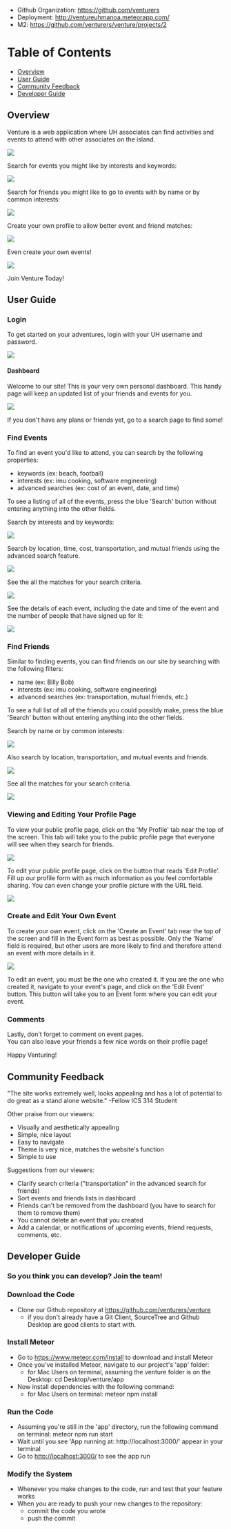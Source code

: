 * Github Organization: <https://github.com/venturers>
* Deployment: <http://ventureuhmanoa.meteorapp.com/>
* M2: <https://github.com/venturers/venture/projects/2>

# Table of Contents

* [Overview](#overview)
* [User Guide](#user-guide)
* [Community Feedback](#community-feedback)
* [Developer Guide](#developer-guide)

## Overview

Venture is a web application where UH associates can find activities and events to attend with other associates on the island.

![](images/venture-final-landing.png)

Search for events you might like by interests and keywords:

![](images/venture-final-event-search.png)

Search for friends you might like to go to events with by name or by common interests:

![](images/venture-final-friend-search.png)

Create your own profile to allow better event and friend matches:

![](images/venture-final-profile-edit.png)

Even create your own events!

![](images/venture-final-create-event.png)

Join Venture Today!

## User Guide

### Login

To get started on your adventures, login with your UH username and password.

![](images/venture-final-landing.png)

#### Dashboard

Welcome to our site!
This is your very own personal dashboard.
This handy page will keep an updated list of your friends and events for you.

![](images/venture-final-dashboard.png)

If you don't have any plans or friends yet, go to a search page to find some!

### Find Events

To find an event you'd like to attend, you can search by the following properties:
 - keywords (ex: beach, football)
 - interests (ex: imu cooking, software engineering)
 - advanced searches (ex: cost of an event, date, and time)

To see a listing of all of the events, press the blue 'Search' button without entering anything into the other fields.

Search by interests and by keywords:

![](images/venture-final-event-search.png)

Search by location, time, cost, transportation, and mutual friends using the advanced search feature.

![](images/venture-final-events-advanced-search.png)

See the all the matches for your search criteria.

![](images/venture-final-event-results.png)

See the details of each event, including the date and time of the event and the number of people that have signed up for it:

![](images/venture-final-event-page.png)

### Find Friends

Similar to finding events, you can find friends on our site by searching with the following filters:
 - name (ex: Billy Bob)
 - interests (ex: imu cooking, software engineering)
 - advanced searches (ex: transportation, mutual friends, etc.)

 To see a full list of all of the friends you could possibly make, press the blue 'Search' button without entering anything into the other fields.

Search by name or by common interests:

![](images/venture-final-friend-search.png)

Also search by location, transportation, and mutual events and friends.

![](images/venture-final-friend-advanced-search.png)

See all the matches for your search criteria.

![](images/venture-final-friend-results.png)

### Viewing and Editing Your Profile Page

To view your public profile page, click on the 'My Profile' tab near the top of the screen.  This tab will take you to the public profile page that everyone will see when they search for friends.  

![](images/venture-final-profile-page.png)

To edit your public profile page, click on the button that reads 'Edit Profile'.  Fill up our profile form with as much information as you feel comfortable sharing.  You can even change your profile picture with the URL field.

![](images/venture-final-profile-edit.png)


### Create and Edit Your Own Event

To create your own event, click on the 'Create an Event' tab near the top of the screen and fill in the Event form as best as possible.  Only the 'Name' field is required, but other users are more likely to find and therefore attend an event with more details in it.

![](images/venture-final-create-event.png)

To edit an event, you must be the one who created it.  If you are the one who created it, navigate to your event's page, and click on the 'Edit Event' button.  This button will take you to an Event form where you can edit your event.

### Comments

Lastly, don't forget to comment on event pages.  
You can also leave your friends a few nice words on their profile page!

Happy Venturing!

## Community Feedback

"The site works extremely well, looks appealing and has a lot of potential to do great as a stand alone website." -Fellow ICS 314 Student

Other praise from our viewers:
- Visually and aesthetically appealing
- Simple, nice layout
- Easy to navigate
- Theme is very nice, matches the website's function
- Simple to use

Suggestions from our viewers:
- Clarify search criteria ("transportation" in the advanced search for friends)
- Sort events and friends lists in dashboard
- Friends can't be removed from the dashboard (you have to search for them to remove them)
- You cannot delete an event that you created
- Add a calendar, or notifications of upcoming events, friend requests, comments, etc.

## Developer Guide

### So you think you can develop? Join the team!

### Download the Code

* Clone our Github repository at <https://github.com/venturers/venture>
  - if you don't already have a Git Client, SourceTree and Github Desktop are good clients to start with.

### Install Meteor

* Go to <https://www.meteor.com/install> to download and install Meteor
* Once you've installed Meteor, navigate to our project's 'app' folder:
  - for Mac Users on terminal, assuming the venture folder is on the Desktop: cd Desktop/venture/app
* Now install dependencies with the following command:
  - for Mac Users on terminal: meteor npm install

### Run the Code
* Assuming you're still in the 'app' directory, run the following command on terminal: meteor npm run start
* Wait until you see 'App running at: http://localhost:3000/' appear in your terminal
* Go to <http://localhost:3000/> to see the app run

### Modify the System
* Whenever you make changes to the code, run and test that your feature works
* When you are ready to push your new changes to the repository:
  - commit the code you wrote
  - push the commit

